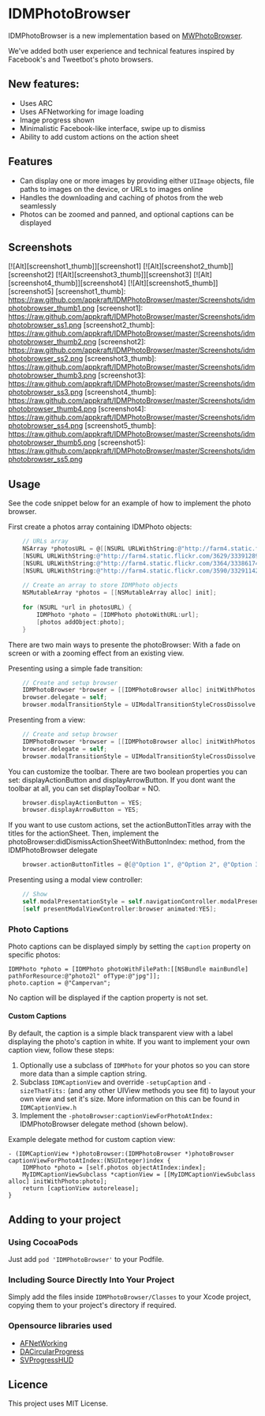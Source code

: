 # IDMPhotoBrowser

IDMPhotoBrowser is a new implementation based on [MWPhotoBrowser](https://github.com/mwaterfall/MWPhotoBrowser).

We've added both user experience and technical features inspired by Facebook's and Tweetbot's photo browsers.

## New features:
- Uses ARC
- Uses AFNetworking for image loading
- Image progress shown
- Minimalistic Facebook-like interface, swipe up to dismiss
- Ability to add custom actions on the action sheet

## Features

- Can display one or more images by providing either `UIImage` objects, file paths to images on the device, or URLs to images online
- Handles the downloading and caching of photos from the web seamlessly
- Photos can be zoomed and panned, and optional captions can be displayed

## Screenshots

[![Alt][screenshot1_thumb]][screenshot1]    [![Alt][screenshot2_thumb]][screenshot2]    [![Alt][screenshot3_thumb]][screenshot3]    [![Alt][screenshot4_thumb]][screenshot4]    [![Alt][screenshot5_thumb]][screenshot5]
[screenshot1_thumb]: https://raw.github.com/appkraft/IDMPhotoBrowser/master/Screenshots/idmphotobrowser_thumb1.png
[screenshot1]: https://raw.github.com/appkraft/IDMPhotoBrowser/master/Screenshots/idmphotobrowser_ss1.png
[screenshot2_thumb]: https://raw.github.com/appkraft/IDMPhotoBrowser/master/Screenshots/idmphotobrowser_thumb2.png
[screenshot2]: https://raw.github.com/appkraft/IDMPhotoBrowser/master/Screenshots/idmphotobrowser_ss2.png
[screenshot3_thumb]: https://raw.github.com/appkraft/IDMPhotoBrowser/master/Screenshots/idmphotobrowser_thumb3.png
[screenshot3]: https://raw.github.com/appkraft/IDMPhotoBrowser/master/Screenshots/idmphotobrowser_ss3.png
[screenshot4_thumb]: https://raw.github.com/appkraft/IDMPhotoBrowser/master/Screenshots/idmphotobrowser_thumb4.png
[screenshot4]: https://raw.github.com/appkraft/IDMPhotoBrowser/master/Screenshots/idmphotobrowser_ss4.png
[screenshot5_thumb]: https://raw.github.com/appkraft/IDMPhotoBrowser/master/Screenshots/idmphotobrowser_thumb5.png
[screenshot5]: https://raw.github.com/appkraft/IDMPhotoBrowser/master/Screenshots/idmphotobrowser_ss5.png

## Usage

See the code snippet below for an example of how to implement the photo browser.

First create a photos array containing IDMPhoto objects:

``` objective-c
    // URLs array
    NSArray *photosURL = @[[NSURL URLWithString:@"http://farm4.static.flickr.com/3567/3523321514_371d9ac42f_b.jpg"], 
    [NSURL URLWithString:@"http://farm4.static.flickr.com/3629/3339128908_7aecabc34b_b.jpg"], 
    [NSURL URLWithString:@"http://farm4.static.flickr.com/3364/3338617424_7ff836d55f_b.jpg"], 
    [NSURL URLWithString:@"http://farm4.static.flickr.com/3590/3329114220_5fbc5bc92b_b.jpg"]];
    
    // Create an array to store IDMPhoto objects
    NSMutableArray *photos = [[NSMutableArray alloc] init];
    
    for (NSURL *url in photosURL) {
    	IDMPhoto *photo = [IDMPhoto photoWithURL:url];
    	[photos addObject:photo];
    }
````

There are two main ways to presente the photoBrowser: With a fade on screen or with a zooming effect from an existing view.

Presenting using a simple fade transition:

``` objective-c    
    // Create and setup browser
    IDMPhotoBrowser *browser = [[IDMPhotoBrowser alloc] initWithPhotos:photos];
    browser.delegate = self;
    browser.modalTransitionStyle = UIModalTransitionStyleCrossDissolve;
``` 
Presenting from a view:
``` objective-c    
    // Create and setup browser
    IDMPhotoBrowser *browser = [[IDMPhotoBrowser alloc] initWithPhotos:photos animatedFromView:sender];
    browser.delegate = self;
    browser.modalTransitionStyle = UIModalTransitionStyleCrossDissolve;
``` 

You can customize the toolbar. There are two boolean properties you can set: displayActionButton and displayArrowButton. If you dont want the toolbar at all, you can set displayToolbar = NO.
     
``` objective-c     
    browser.displayActionButton = YES;
    browser.displayArrowButton = YES;
```

If you want to use custom actions, set the actionButtonTitles array with the titles for the actionSheet. Then, implement the photoBrowser:didDismissActionSheetWithButtonIndex: method, from the IDMPhotoBrowser delegate

``` objective-c    
    browser.actionButtonTitles = @[@"Option 1", @"Option 2", @"Option 3", @"Option 4"];
```

Presenting using a modal view controller:

``` objective-c
    // Show
    self.modalPresentationStyle = self.navigationController.modalPresentationStyle = self.tabBarController.modalPresentationStyle = UIModalPresentationCurrentContext;
    [self presentModalViewController:browser animated:YES];
```


### Photo Captions

Photo captions can be displayed simply by setting the `caption` property on specific photos:

    IDMPhoto *photo = [IDMPhoto photoWithFilePath:[[NSBundle mainBundle] pathForResource:@"photo2l" ofType:@"jpg"]];
    photo.caption = @"Campervan";

No caption will be displayed if the caption property is not set.

#### Custom Captions

By default, the caption is a simple black transparent view with a label displaying the photo's caption in white. If you want to implement your own caption view, follow these steps:

1. Optionally use a subclass of `IDMPhoto` for your photos so you can store more data than a simple caption string.
2. Subclass `IDMCaptionView` and override `-setupCaption` and `-sizeThatFits:` (and any other UIView methods you see fit) to layout your own view and set it's size. More information on this can be found in `IDMCaptionView.h`
3. Implement the `-photoBrowser:captionViewForPhotoAtIndex:` IDMPhotoBrowser delegate method (shown below).

Example delegate method for custom caption view:

    - (IDMCaptionView *)photoBrowser:(IDMPhotoBrowser *)photoBrowser captionViewForPhotoAtIndex:(NSUInteger)index {
        IDMPhoto *photo = [self.photos objectAtIndex:index];
        MyIDMCaptionViewSubclass *captionView = [[MyIDMCaptionViewSubclass alloc] initWithPhoto:photo];
        return [captionView autorelease];
    }


## Adding to your project

### Using CocoaPods

Just add `pod 'IDMPhotoBrowser'` to your Podfile.

### Including Source Directly Into Your Project

Simply add the files inside `IDMPhotoBrowser/Classes` to your Xcode project, copying them to your project's directory if required.

### Opensource libraries used

- [AFNetWorking](https://github.com/AFNetworking/AFNetworking)
- [DACircularProgress](https://github.com/danielamitay/DACircularProgress)
- [SVProgressHUD](https://github.com/samvermette/SVProgressHUD)

## Licence

This project uses MIT License.
